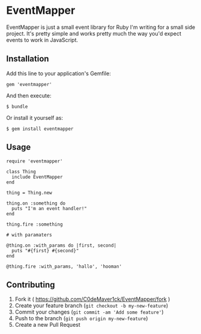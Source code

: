 # EventMapper

EventMapper is just a small event library for Ruby I'm writing for a small side project. It's pretty simple and works pretty much the way you'd expect events to work in JavaScript.

## Installation

Add this line to your application's Gemfile:

    gem 'eventmapper'

And then execute:

    $ bundle

Or install it yourself as:

    $ gem install eventmapper

## Usage

	require 'eventmapper'

	class Thing
	  include EventMapper
	end

	thing = Thing.new

	thing.on :something do
	  puts "I'm an event handler!"
	end

	thing.fire :something

	# with paramaters

	@thing.on :with_params do |first, second|
      puts "#{first} #{second}"
	end

	@thing.fire :with_params, 'hallo', 'hooman'

## Contributing

1. Fork it ( https://github.com/C0deMaver1ck/EventMapper/fork )
2. Create your feature branch (`git checkout -b my-new-feature`)
3. Commit your changes (`git commit -am 'Add some feature'`)
4. Push to the branch (`git push origin my-new-feature`)
5. Create a new Pull Request
